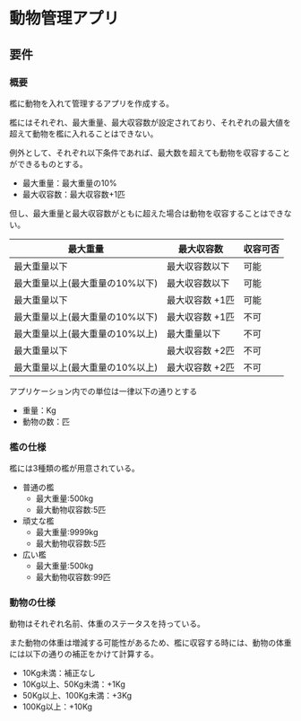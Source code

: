 # 動物管理アプリ

## 要件

### 概要

檻に動物を入れて管理するアプリを作成する。

檻にはそれぞれ、最大重量、最大収容数が設定されており、それぞれの最大値を超えて動物を檻に入れることはできない。

例外として、それぞれ以下条件であれば、最大数を超えても動物を収容することができるものとする。

- 最大重量：最大重量の10%
- 最大収容数：最大収容数+1匹

但し、最大重量と最大収容数がともに超えた場合は動物を収容することはできない。

| 最大重量                        | 最大収容数      | 収容可否 | 
| ------------------------------- | --------------- | -------- | 
| 最大重量以下                    | 最大収容数以下  | 可能     | 
| 最大重量以上(最大重量の10%以下) | 最大収容数以下  | 可能     | 
| 最大重量以下                    | 最大収容数 +1匹 | 可能     | 
| 最大重量以上(最大重量の10%以下) | 最大収容数 +1匹 | 不可     | 
| 最大重量以上(最大重量の10%以上) | 最大重量以下    | 不可     | 
| 最大重量以下                    | 最大収容数 +2匹 | 不可     | 
| 最大重量以上(最大重量の10%以上) | 最大収容数 +2匹 | 不可     | 

アプリケーション内での単位は一律以下の通りとする

- 重量：Kg
- 動物の数：匹

### 檻の仕様

檻には3種類の檻が用意されている。

- 普通の檻
    - 最大重量:500kg
    - 最大動物収容数:5匹
- 頑丈な檻
    - 最大重量:9999kg
    - 最大動物収容数:5匹
- 広い檻
    - 最大重量:500kg
    - 最大動物収容数:99匹

### 動物の仕様

動物はそれぞれ名前、体重のステータスを持っている。

また動物の体重は増減する可能性があるため、檻に収容する時には、動物の体重には以下の通りの補正をかけて計算する。

- 10Kg未満：補正なし
- 10Kg以上、50Kg未満：+1Kg
- 50Kg以上、100Kg未満：+3Kg
- 100Kg以上：+10Kg
